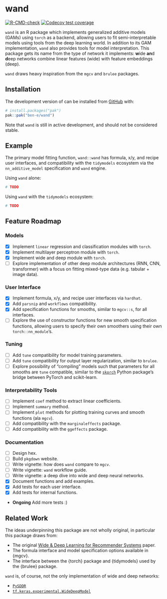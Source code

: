 
<!-- README.md is generated from README.Rmd. Please edit that file -->

# wand

<!-- badges: start -->

[![R-CMD-check](https://github.com/ben-e/wand/workflows/R-CMD-check/badge.svg)](https://github.com/ben-e/wand/actions)
[![Codecov test
coverage](https://codecov.io/gh/ben-e/wand/branch/main/graph/badge.svg)](https://app.codecov.io/gh/ben-e/wand?branch=main)
<!-- badges: end -->

`wand` is an R package which implements generalized additive models
(GAMs) using `torch` as a backend, allowing users to fit
semi-interpretable models using tools from the deep learning world. In
addition to its GAM implementation, `wand` also provides tools for model
interpretation. This package gets its name from the type of network it
implements: **w**ide **an**d **d**eep networks combine linear features
(wide) with feature embeddings (deep).

`wand` draws heavy inspiration from the `mgcv` and `brulee` packages.

## Installation

The development version of can be installed from
[GitHub](https://github.com/ben-e/wand) with:

``` r
# install.packages("pak")
pak::pak("ben-e/wand")
```

Note that `wand` is still in active development, and should not be
considered stable.

## Example

The primary model fitting function, `wand::wand` has formula, x/y, and
recipe user interfaces, and compatibility with the `tidymodels`
ecosystem via the `nn_additive_model` specification and `wand` engine.

Using `wand` alone:

``` r
# TODO
```

Using `wand` with the `tidymodels` ecosystem:

``` r
# TODO
```

## Feature Roadmap

### Models

-   [x] Implement `linear` regression and classification modules with
    `torch`.
-   [x] Implement multilayer perceptron module with `torch`.
-   [x] Implement wide and deep module with `torch`.
-   [ ] Explore implementation of other deep module architectures (RNN,
    CNN, transformer) with a focus on fitting mixed-type data
    (e.g. tabular + image data).

### User Interface

-   [x] Implement formula, x/y, and recipe user interfaces via
    `hardhat`.
-   [x] Add `parsnip` and `workflows` compatibility.
-   [x] Add specification functions for smooths, similar to `mgcv::s`,
    for all interfaces.
-   [ ] Explore the use of constructor functions for new smooth
    specification functions, allowing users to specify their own
    smoothers using their own `torch::nn_module`’s.

### Tuning

-   [ ] Add `tune` compatibility for model training parameters.
-   [ ] Add `tune` compatibility for output layer regularization,
    similar to `brulee`.
-   [ ] Explore possibility of “compiling” models such that parameters
    for all smooths are `tune` compatible, similar to the
    [`skorch`](https://github.com/skorch-dev/skorch) Python package’s
    bridge between PyTorch and scikit-learn.

### Interpretability Tools

-   [ ] Implement `coef` method to extract linear coefficients.
-   [ ] Implement `summary` method.
-   [ ] Implement `plot` methods for plotting training curves and smooth
    functions (ala `mgcv`).
-   [ ] Add compatibility with the `marginaleffects` package.
-   [ ] Add compatibility with the `ggeffects` package.

### Documentation

-   [ ] Design hex.
-   [ ] Build `pkgdown` website.
-   [ ] Write vignette: how does `wand` compare to `mgcv`.
-   [ ] Write vignette: `wand` workflow guide.
-   [ ] Write vignette: a deep dive into wide and deep neural networks.
-   [x] Document functions and add examples.
-   [x] Add tests for each user interface.
-   [x] Add tests for internal functions.
-   **Ongoing** Add more tests :)

## Related Work

The ideas underpinning this package are not wholly original, in
particular this package draws from:

-   The original [Wide & Deep Learning for Recommender
    Systems](https://arxiv.org/abs/1606.07792) paper.
-   The formula interface and model specification options available in
    {mgcv}.
-   The interface between the {torch} package and {tidymodels} used by
    the {brulee} package.

`wand` is, of course, not the only implementation of wide and deep
networks:

-   [`PySDDR`](https://github.com/HelmholtzAI-Consultants-Munich/PySDDR)
-   [`tf.keras.experimental.WideDeepModel`](https://www.tensorflow.org/api_docs/python/tf/keras/experimental/WideDeepModel)
